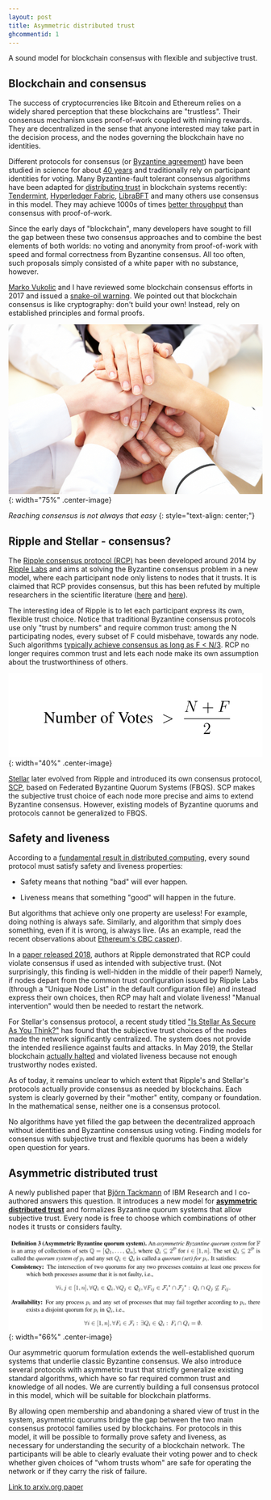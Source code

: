 ```yaml
---
layout: post
title: Asymmetric distributed trust
ghcommentid: 1
---
```


A sound model for blockchain consensus with flexible and subjective trust.


## Blockchain and consensus

The success of cryptocurrencies like Bitcoin and Ethereum relies on a
widely shared perception that these blockchains are "trustless".  Their
consensus mechanism uses proof-of-work coupled with mining rewards.  They
are decentralized in the sense that anyone interested may take part in the
decision process, and the nodes governing the blockchain have no identities.

Different protocols for consensus (or [Byzantine
agreement](https://doi.org/10.1145/357172.357176)) have been studied in
science for about [40 years](https://doi.org/10.1007/978-3-642-11294-2_9)
and traditionally rely on participant identities for voting.  Many
Byzantine-fault tolerant consensus algorithms have been adapted for
[distributing trust](https://cachin.com/cc/papers/dti.pdf) in blockchain
systems recently: [Tendermint](https://tendermint.com/), [Hyperledger
Fabric](https://doi.org/10.1145/3190508.3190538),
[LibraBFT](https://developers.libra.org/docs/crates/consensus) and many
others use consensus in this model.  They may achieve 1000s of times
[better throughput](http://vukolic.com/iNetSec_2015.pdf) than consensus
with proof-of-work.

Since the early days of "blockchain", many developers have sought to fill
the gap between these two consensus approaches and to combine the best
elements of both worlds: no voting and anonymity from proof-of-work with
speed and formal correctness from Byzantine consensus.  All too often, such
proposals simply consisted of a white paper with no substance, however.

[Marko Vukolic](http://vukolic.com/) and I have reviewed some blockchain
consensus efforts in 2017 and issued a [snake-oil
warning](https://arxiv.org/pdf/1707.01873).  We pointed out that blockchain
consensus is like cryptography: don't build your own!  Instead, rely on
established principles and formal proofs.

![Consensus](/images/consensus800.jpg){: width="75%" .center-image}

*Reaching consensus is not always that easy*
{: style="text-align: center;"}


## Ripple and Stellar - consensus?

The [Ripple consensus protocol
(RCP)](https://ripple.com/files/ripple_consensus_whitepaper.pdf) has been
developed around 2014 by [Ripple Labs](https://ripple.com) and aims at
solving the Byzantine consensus problem in a new model, where each
participant node only listens to nodes that it trusts.  It is claimed that
RCP provides consensus, but this has been refuted by multiple researchers
in the scientific literature
([here](https://doi.org/10.1007/978-3-319-22846-4_10) and
[here](https://arxiv.org/pdf/1802.07242)).

The interesting idea of Ripple is to let each participant express its own,
flexible trust choice.  Notice that traditional Byzantine consensus
protocols use only "trust by numbers" and require common trust: among the N
participating nodes, every subset of F could misbehave, towards any node.
Such algorithms [typically achieve consensus as long as F <
N/3](https://distributedprogramming.net/).  RCP no longer requires common
trust and lets each node make its own assumption about the trustworthiness
of others.

![Number of votes](/images/numberofvotes.png){: width="40%" .center-image}


[Stellar](https://stellar.org) later evolved from Ripple and introduced its
own consensus protocol,
[SCP](https://www.stellar.org/papers/stellar-consensus-protocol.pdf), based
on Federated Byzantine Quorum Systems (FBQS).  SCP makes the subjective
trust choice of each node more precise and aims to extend Byzantine
consensus.  However, existing models of Byzantine quorums and protocols
cannot be generalized to FBQS.


## Safety and liveness

According to a [fundamental result in distributed
computing](https://www.podc.org/dijkstra/2018-dijkstra-prize/), every sound
protocol must satisfy safety and liveness properties:

- Safety means that nothing "bad" will ever happen.

- Liveness means that something "good" will happen in the future.

But algorithms that achieve only one property are useless!  For example,
doing nothing is always safe.  Similarly, and algorithm that simply does
something, even if it is wrong, is always live.  (As an example, read the
recent observations about [Ethereum's CBC
casper](https://medium.com/@muneeb/peer-review-cbc-casper-30840a98c89a)).

In a [paper released 2018](https://arxiv.org/pdf/1802.07242), authors at
Ripple demonstrated that RCP could violate consensus if used as intended
with subjective trust.  (Not surprisingly, this finding is well-hidden in
the middle of their paper!)  Namely, if nodes depart from the common trust
configuration issued by Ripple Labs (through a "Unique Node List" in the
default configuration file) and instead express their own choices, then RCP
may halt and violate liveness!  "Manual intervention" would then be needed
to restart the network.

For Stellar's consensus protocol, a recent study titled ["Is Stellar As
Secure As You Think?"](https://arxiv.org/pdf/1904.13302) has found that the
subjective trust choices of the nodes made the network significantly
centralized.  The system does not provide the intended resilience against
faults and attacks.  In May 2019, the Stellar blockchain [actually
halted](https://cointelegraph.com/news/stellars-blockchain-briefly-goes-offline-confirming-the-project-lacks-decentralization)
and violated liveness because not enough trustworthy nodes existed.

As of today, it remains unclear to which extent that Ripple's and Stellar's
protocols actually provide consensus as needed by blockchains.  Each system
is clearly governed by their "mother" entity, company or foundation.  In
the mathematical sense, neither one is a consensus protocol.

No algorithms have yet filled the gap between the decentralized approach
without identities and Byzantine consensus using voting.  Finding models
for consensus with subjective trust and flexible quorums has been a widely
open question for years.


## Asymmetric distributed trust

A newly published paper that [Björn
Tackmann](https://researcher.watson.ibm.com/researcher/view.php?person=zurich-BTA)
of IBM Research and I co-authored answers this question.  It introduces a
new model for [**asymmetric distributed
trust**](https://arxiv.org/abs/1906.09314) and formalizes Byzantine quorum
systems that allow subjective trust.  Every node is free to choose which
combinations of other nodes it trusts or considers faulty.

![Asymmetric quorum system](/images/asymmetric_quorum.png){: width="66%" .center-image}

Our asymmetric quorum formulation extends the well-established quorum
systems that underlie classic Byzantine consensus.  We also introduce
several protocols with asymmetric trust that strictly generalize existing
standard algorithms, which have so far required common trust and knowledge
of all nodes.  We are currently building a full consensus protocol in this
model, which will be suitable for blockchain platforms.

By allowing open membership and abandoning a shared view of trust in the
system, asymmetric quorums bridge the gap between the two main consensus
protocol families used by blockchains.  For protocols in this model, it
will be possible to formally prove safety and liveness, as necessary for
understanding the security of a blockchain network.  The participants will
be able to clearly evaluate their voting power and to check whether given
choices of "whom trusts whom" are safe for operating the network or if they
carry the risk of failure.

[Link to arxiv.org paper](https://arxiv.org/abs/1906.09314)



